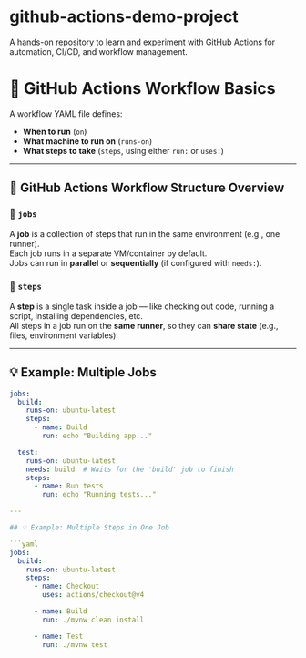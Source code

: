 # github-actions-demo-project
A hands-on repository to learn and experiment with GitHub Actions for automation, CI/CD, and workflow management.


# 🔧 GitHub Actions Workflow Basics

A workflow YAML file defines:

- **When to run** (`on`)
- **What machine to run on** (`runs-on`)
- **What steps to take** (`steps`, using either `run:` or `uses:`)

---

## 🧩 GitHub Actions Workflow Structure Overview

### 🔹 `jobs`

A **job** is a collection of steps that run in the same environment (e.g., one runner).  
Each job runs in a separate VM/container by default.  
Jobs can run in **parallel** or **sequentially** (if configured with `needs:`).

### 🔹 `steps`

A **step** is a single task inside a job — like checking out code, running a script, installing dependencies, etc.  
All steps in a job run on the **same runner**, so they can **share state** (e.g., files, environment variables).

---

## 💡 Example: Multiple Jobs

```yaml
jobs:
  build:
    runs-on: ubuntu-latest
    steps:
      - name: Build
        run: echo "Building app..."

  test:
    runs-on: ubuntu-latest
    needs: build  # Waits for the 'build' job to finish
    steps:
      - name: Run tests
        run: echo "Running tests..."

---

## 💡 Example: Multiple Steps in One Job

```yaml
jobs:
  build:
    runs-on: ubuntu-latest
    steps:
      - name: Checkout
        uses: actions/checkout@v4

      - name: Build
        run: ./mvnw clean install

      - name: Test
        run: ./mvnw test
